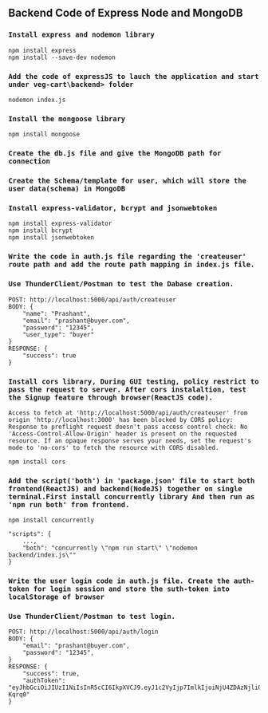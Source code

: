 ## Backend Code of Express Node and MongoDB

### `Install express and nodemon library`

```
npm install express
npm install --save-dev nodemon
```

### `Add the code of expressJS to lauch the application and start under veg-cart\backend> folder`

```
nodemon index.js
```

### `Install the mongoose library`

```
npm install mongoose
```

### `Create the db.js file and give the MongoDB path for connection`

### `Create the Schema/template for user, which will store the user data(schema) in MongoDB`

### `Install express-validator, bcrypt and jsonwebtoken`

```
npm install express-validator
npm install bcrypt
npm install jsonwebtoken
```

### `Write the code in auth.js file regarding the 'createuser' route path and add the route path mapping in index.js file.`

### `Use ThunderClient/Postman to test the Dabase creation.`

```
POST: http://localhost:5000/api/auth/createuser
BODY: {
    "name": "Prashant",
    "email": "prashant@buyer.com",
    "password": "12345",
    "user_type": "buyer"
}
RESPONSE: {
    "success": true
}
```

### `Install cors library, During GUI testing, policy restrict to pass the request to server. After cors instalaltion, test the Signup feature through browser(ReactJS code).`

```
Access to fetch at 'http://localhost:5000/api/auth/createuser' from origin 'http://localhost:3000' has been blocked by CORS policy: Response to preflight request doesn't pass access control check: No 'Access-Control-Allow-Origin' header is present on the requested resource. If an opaque response serves your needs, set the request's mode to 'no-cors' to fetch the resource with CORS disabled.

npm install cors
```

### `Add the script('both') in 'package.json' file to start both frontend(ReactJS) and backend(NodeJS) together on single terminal.First install concurrently library And then run as 'npm run both' from frontend.`

```
npm install concurrently

"scripts": {
    ...,
    "both": "concurrently \"npm run start\" \"nodemon backend/index.js\""
}
```

### `Write the user login code in auth.js file. Create the auth-token for login session and store the suth-token into localStorage of browser`

### `Use ThunderClient/Postman to test login.`

```
POST: http://localhost:5000/api/auth/login
BODY: {
    "email": "prashant@buyer.com",
    "password": "12345",
}
RESPONSE: {
    "success": true,
    "authToken": "eyJhbGciOiJIUzI1NiIsInR5cCI6IkpXVCJ9.eyJ1c2VyIjp7ImlkIjoiNjU4ZDAzNjliOGQxMmIyZWE2ZGMxYWM0In0sImlhdCI6MTcwMzc0MTg3OX0.QCpRR4fbfIIT0NjMauJJxBrAHzHJX85yMAXSk-Kqrq0"
}
```
